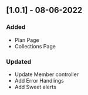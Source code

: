 ## [1.0.1] - 08-06-2022
### Added
- Plan Page
- Collections Page

### Updated
- Update Member controller
- Add Error Handlings
- Add Sweet alerts